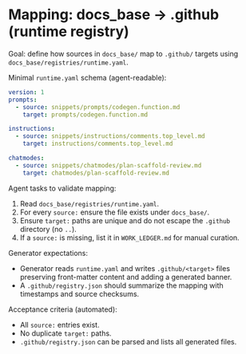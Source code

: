 # Mapping: docs_base → .github (runtime registry)

Goal: define how sources in `docs_base/` map to `.github/` targets using `docs_base/registries/runtime.yaml`.

Minimal `runtime.yaml` schema (agent-readable):

```yaml
version: 1
prompts:
  - source: snippets/prompts/codegen.function.md
    target: prompts/codegen.function.md

instructions:
  - source: snippets/instructions/comments.top_level.md
    target: instructions/comments.top_level.md

chatmodes:
  - source: snippets/chatmodes/plan-scaffold-review.md
    target: chatmodes/plan-scaffold-review.md
```

Agent tasks to validate mapping:

1. Read `docs_base/registries/runtime.yaml`.
2. For every `source:` ensure the file exists under `docs_base/`.
3. Ensure `target:` paths are unique and do not escape the `.github` directory (no `..`).
4. If a `source:` is missing, list it in `WORK_LEDGER.md` for manual curation.

Generator expectations:

- Generator reads `runtime.yaml` and writes `.github/<target>` files preserving front-matter content and adding a generated banner.
- A `.github/registry.json` should summarize the mapping with timestamps and source checksums.

Acceptance criteria (automated):

- All `source:` entries exist.
- No duplicate `target:` paths.
- `.github/registry.json` can be parsed and lists all generated files.
